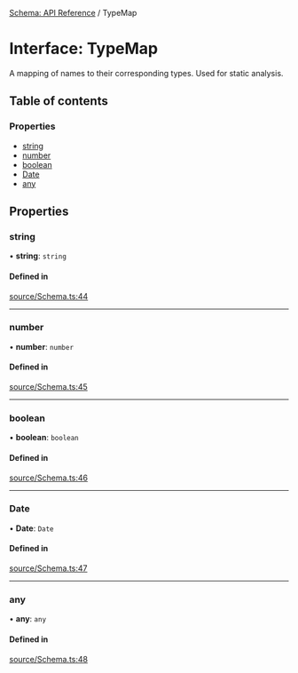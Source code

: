 [Schema: API Reference](../README.md) / TypeMap

# Interface: TypeMap

A mapping of names to their corresponding types.
Used for static analysis.

## Table of contents

### Properties

- [string](TypeMap.md#string)
- [number](TypeMap.md#number)
- [boolean](TypeMap.md#boolean)
- [Date](TypeMap.md#date)
- [any](TypeMap.md#any)

## Properties

### string

• **string**: `string`

#### Defined in

[source/Schema.ts:44](https://github.com/jeremybankes/schema/blob/debf27d/source/Schema.ts#L44)

___

### number

• **number**: `number`

#### Defined in

[source/Schema.ts:45](https://github.com/jeremybankes/schema/blob/debf27d/source/Schema.ts#L45)

___

### boolean

• **boolean**: `boolean`

#### Defined in

[source/Schema.ts:46](https://github.com/jeremybankes/schema/blob/debf27d/source/Schema.ts#L46)

___

### Date

• **Date**: `Date`

#### Defined in

[source/Schema.ts:47](https://github.com/jeremybankes/schema/blob/debf27d/source/Schema.ts#L47)

___

### any

• **any**: `any`

#### Defined in

[source/Schema.ts:48](https://github.com/jeremybankes/schema/blob/debf27d/source/Schema.ts#L48)
